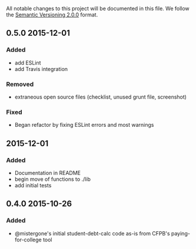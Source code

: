 All notable changes to this project will be documented in this file.
We follow the [Semantic Versioning 2.0.0](http://semver.org/) format.

## 0.5.0 2015-12-01

### Added
- add ESLint
- add Travis integration

### Removed
- extraneous open source files (checklist, unused grunt file, screenshot)

### Fixed
- Began refactor by fixing ESLint errors and most warnings


## 2015-12-01

### Added
- Documentation in README
- begin move of functions to ./lib
- add initial tests


## 0.4.0 2015-10-26

### Added
- @mistergone's initial student-debt-calc code as-is from CFPB's paying-for-college tool
